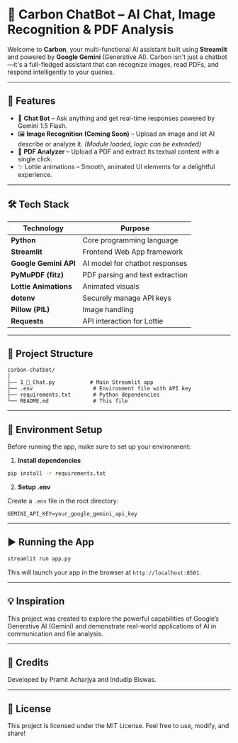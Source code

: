 # 🤖 Carbon ChatBot – AI Chat, Image Recognition & PDF Analysis

Welcome to **Carbon**, your multi-functional AI assistant built using **Streamlit** and powered by **Google Gemini** (Generative AI). Carbon isn't just a chatbot—it's a full-fledged assistant that can recognize images, read PDFs, and respond intelligently to your queries.

---

## 🚀 Features

- 🔹 **Chat Bot** – Ask anything and get real-time responses powered by Gemini 1.5 Flash.
- 🖼️ **Image Recognition (Coming Soon)** – Upload an image and let AI describe or analyze it. *(Module loaded, logic can be extended)*
- 📄 **PDF Analyzer** – Upload a PDF and extract its textual content with a single click.
- ✨ Lottie animations – Smooth, animated UI elements for a delightful experience.

---

## 🛠️ Tech Stack

| Technology | Purpose |
|------------|---------|
| **Python** | Core programming language |
| **Streamlit** | Frontend Web App framework |
| **Google Gemini API** | AI model for chatbot responses |
| **PyMuPDF (fitz)** | PDF parsing and text extraction |
| **Lottie Animations** | Animated visuals |
| **dotenv** | Securely manage API keys |
| **Pillow (PIL)** | Image handling |
| **Requests** | API interaction for Lottie |

---

## 📂 Project Structure

```
carbon-chatbot/
│
├── 1_🤖_Chat.py           # Main Streamlit app
├── .env                   # Environment file with API key
├── requirements.txt       # Python dependencies
└── README.md              # This file
```

---

## 🔑 Environment Setup

Before running the app, make sure to set up your environment:

1. **Install dependencies**

```bash
pip install -r requirements.txt
```

2. **Setup .env**

Create a `.env` file in the root directory:

```env
GEMINI_API_KEY=your_google_gemini_api_key
```

---

## ▶️ Running the App

```bash
streamlit run app.py
```

This will launch your app in the browser at `http://localhost:8501`.

---


## 💡 Inspiration

This project was created to explore the powerful capabilities of Google’s Generative AI (Gemini) and demonstrate real-world applications of AI in communication and file analysis.

---

## 🧠 Credits

Developed by Pramit Acharjya and Indudip Biswas.

---

## 📃 License

This project is licensed under the MIT License. Feel free to use, modify, and share!
